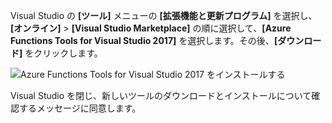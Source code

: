 Visual Studio の **[ツール]** メニューの **[拡張機能と更新プログラム]** を選択し、**[オンライン]** > **[Visual Studio Marketplace]** の順に選択して、**[Azure Functions Tools for Visual Studio 2017]** を選択します。その後、**[ダウンロード]** をクリックします。
 
![Azure Functions Tools for Visual Studio 2017 をインストールする](./media/functions-install-vstools/functions-vstools-install.png)

Visual Studio を閉じ、新しいツールのダウンロードとインストールについて確認するメッセージに同意します。 